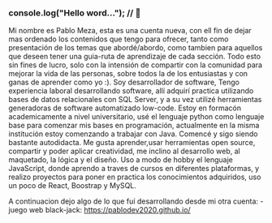### console.log("Hello word..."); // 👋
Mi nombre es Pablo Meza, esta es una cuenta nueva, con ell fin de dejar mas ordenado los contenidos que tengo para ofrecer, tanto como presentación de los temas que abordé/abordo, como tambien para aquellos que deseen tener una guia-ruta de aprendizaje de cada sección. Todo esto sin fines de lucro, solo con la intensión de compartir con la comunidad para mejorar la vida de las personas, sobre todos la de los entusiastas y con ganas de aprender como yo :). Soy desarrollador de software, Tengo experiencia laboral desarrollando software, allí adquirí practica utilizando bases de datos relacionales con SQL Server, y a su vez utilizé herramientas generadoras de software automatizado low-code. Estoy en formacón academicamente a nivel universitario, usé el lenguaje python como lenguaje base para comenzar mis bases en programación, actualmente en la misma institución estoy comenzando a trabajar con Java. Comencé y sigo siendo bastante autodidacta. Me gusta aprender,usar herramientas open source, compartir y poder aplicar creatividad, me inclino al desarrollo web, al maquetado, la lógica y el diseño. Uso a modo de hobby el lenguaje JavaScript, donde aprendo a traves de cursos en diferentes plataformas, y realizo proyectos para poner en practica los conocimientos adquiridos, uso un poco de React, Boostrap y MySQL.

A continuacion dejo algo de lo que fuí desarrollando desde mi otra cuenta:                                                                                               -juego web black-jack: https://pablodev2020.github.io/
<!--
**Pablo-Meza/Pablo-Meza** is a ✨ _special_ ✨ repository because its `README.md` (this file) appears on your GitHub profile.

Here are some ideas to get you started:

- 🔭 I’m currently working on ...
- 🌱 I’m currently learning ...
- 👯 I’m looking to collaborate on ...
- 🤔 I’m looking for help with ...
- 💬 Ask me about ...
- 📫 How to reach me: ...
- 😄 Pronouns: ...
- ⚡ Fun fact: ...
-->
